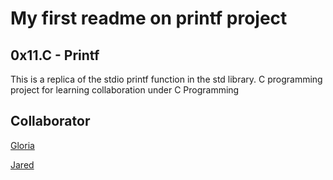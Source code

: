 # My first readme on printf project

## 0x11.C - Printf
This is a replica of the stdio printf function in the
std library.
C programming project for learning collaboration under C Programming

## Collaborator
[Gloria](https://github.com/Arlight16)

[Jared](https://github.com/jaredatandi)
